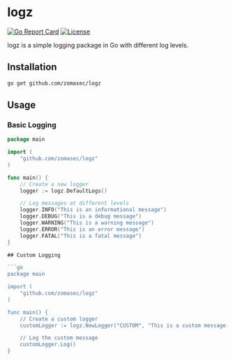 # logz

[![Go Report Card](https://goreportcard.com/badge/github.com/zomasec/logz)](https://goreportcard.com/report/github.com/zomasec/logz)
[![License](https://img.shields.io/github/license/zomasec/logz)](https://github.com/zomasec/logz/blob/main/LICENSE)

logz is a simple logging package in Go with different log levels.

## Installation

```bash
go get github.com/zomasec/logz
```

## Usage

### Basic Logging
```go
package main

import (
    "github.com/zomasec/logz"
)

func main() {
    // Create a new logger
    logger := logz.DefaultLogs()

    // Log messages at different levels
    logger.INFO("This is an informational message")
    logger.DEBUG("This is a debug message")
    logger.WARNING("This is a warning message")
    logger.ERROR("This is an error message")
    logger.FATAL("This is a fatal message")
}

## Custom Logging

```go
package main

import (
    "github.com/zomasec/logz"
)

func main() {
    // Create a custom logger
    customLogger := logz.NewLogger("CUSTOM", "This is a custom message with %d args", 42)

    // Log the custom message
    customLogger.Log()
}
